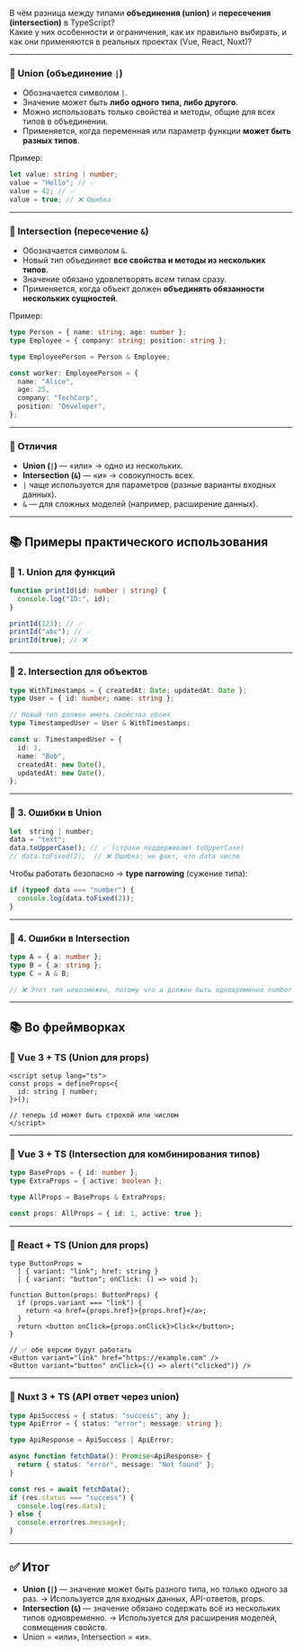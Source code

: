 В чём разница между типами **объединения (union)** и **пересечения (intersection)** в TypeScript?  
Какие у них особенности и ограничения, как их правильно выбирать, и как они применяются в реальных проектах (Vue, React, Nuxt)?

---

### 🔹 Union (объединение `|`)

- Обозначается символом `|`.
- Значение может быть **либо одного типа, либо другого**.
- Можно использовать только свойства и методы, общие для всех типов в объединении.
- Применяется, когда переменная или параметр функции **может быть разных типов**.

Пример:

```ts
let value: string | number;
value = "Hello"; // ✅
value = 42; // ✅
value = true; // ❌ Ошибка
```

---

### 🔹 Intersection (пересечение `&`)

- Обозначается символом `&`.
- Новый тип объединяет **все свойства и методы из нескольких типов**.
- Значение обязано удовлетворять _всем_ типам сразу.
- Применяется, когда объект должен **объединять обязанности нескольких сущностей**.

Пример:

```ts
type Person = { name: string; age: number };
type Employee = { company: string; position: string };

type EmployeePerson = Person & Employee;

const worker: EmployeePerson = {
  name: "Alice",
  age: 25,
  company: "TechCorp",
  position: "Developer",
};
```

---

### 🔹 Отличия

- **Union (`|`)** — «или» → одно из нескольких.
- **Intersection (`&`)** — «и» → совокупность всех.
- `|` чаще используется для параметров (разные варианты входных данных).
- `&` — для сложных моделей (например, расширение данных).

---

## 📚 Примеры практического использования

### 🔹 1. Union для функций

```ts
function printId(id: number | string) {
  console.log("ID:", id);
}

printId(123); // ✅
printId("abc"); // ✅
printId(true); // ❌
```

---

### 🔹 2. Intersection для объектов

```ts
type WithTimestamps = { createdAt: Date; updatedAt: Date };
type User = { id: number; name: string };

// Новый тип должен иметь свойства обоих
type TimestampedUser = User & WithTimestamps;

const u: TimestampedUser = {
  id: 1,
  name: "Bob",
  createdAt: new Date(),
  updatedAt: new Date(),
};
```

---

### 🔹 3. Ошибки в Union

```ts
let  string | number;
data = "text";
data.toUpperCase(); // ✅ (строки поддерживают toUpperCase)
// data.toFixed(2);  // ❌ Ошибка: не факт, что data число
```

Чтобы работать безопасно → **type narrowing** (сужение типа):

```ts
if (typeof data === "number") {
  console.log(data.toFixed(2));
}
```

---

### 🔹 4. Ошибки в Intersection

```ts
type A = { a: number };
type B = { a: string };
type C = A & B;

// ❌ Этот тип невозможен, потому что a должен быть одновременно number и string
```

---

## 📚 Во фреймворках

### 🔹 Vue 3 + TS (Union для props)

```vue
<script setup lang="ts">
const props = defineProps<{
  id: string | number;
}>();

// теперь id может быть строкой или числом
</script>
```

---

### 🔹 Vue 3 + TS (Intersection для комбинирования типов)

```ts
type BaseProps = { id: number };
type ExtraProps = { active: boolean };

type AllProps = BaseProps & ExtraProps;

const props: AllProps = { id: 1, active: true };
```

---

### 🔹 React + TS (Union для props)

```tsx
type ButtonProps =
  | { variant: "link"; href: string }
  | { variant: "button"; onClick: () => void };

function Button(props: ButtonProps) {
  if (props.variant === "link") {
    return <a href={props.href}>{props.href}</a>;
  }
  return <button onClick={props.onClick}>Click</button>;
}

// ✅ обе версии будут работать
<Button variant="link" href="https://example.com" />
<Button variant="button" onClick={() => alert("clicked")} />
```

---

### 🔹 Nuxt 3 + TS (API ответ через union)

```ts
type ApiSuccess = { status: "success"; any };
type ApiError = { status: "error"; message: string };

type ApiResponse = ApiSuccess | ApiError;

async function fetchData(): Promise<ApiResponse> {
  return { status: "error", message: "Not found" };
}

const res = await fetchData();
if (res.status === "success") {
  console.log(res.data);
} else {
  console.error(res.message);
}
```

---

## ✅ Итог

- **Union (`|`)** — значение может быть разного типа, но только одного за раз. → Используется для входных данных, API-ответов, props.
- **Intersection (`&`)** — значение обязано содержать всё из нескольких типов одновременно. → Используется для расширения моделей, совмещения свойств.
- Union = «или», Intersection = «и».

